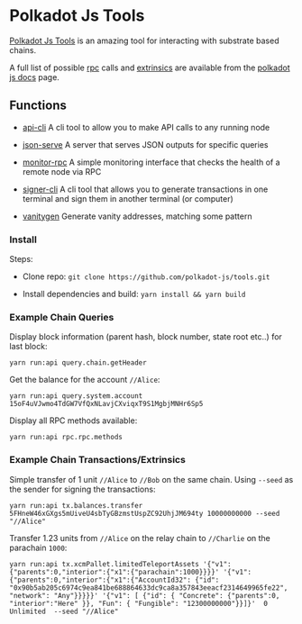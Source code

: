 # Polkadot Js Tools

[Polkadot Js Tools](https://github.com/polkadot-js/tools) is an amazing tool for interacting with substrate based chains.

A full list of possible [rpc](https://polkadot.js.org/docs/substrate/rpc/) calls and [extrinsics](https://polkadot.js.org/docs/substrate/extrinsics) are available from the [polkadot js docs](https://polkadot.js.org/docs/substrate/) page.

## Functions

- [api-cli](https://github.com/polkadot-js/tools/tree/master/packages/api-cli) A cli tool to allow you to make API calls to any running node

- [json-serve](https://github.com/polkadot-js/tools/blob/master/packages/json-serve) A server that serves JSON outputs for specific queries

- [monitor-rpc](https://github.com/polkadot-js/tools/blob/master/packages/monitor-rpc) A simple monitoring interface that checks the health of a remote node via RPC

- [signer-cli](https://github.com/polkadot-js/tools/blob/master/packages/signer-cli) A cli tool that allows you to generate transactions in one terminal and sign them in another terminal (or computer)

- [vanitygen](https://github.com/polkadot-js/tools/blob/master/packages/vanitygen) Generate vanity addresses, matching some pattern

### Install

Steps:

- Clone repo: `git clone https://github.com/polkadot-js/tools.git`

- Install dependencies and build: `yarn install && yarn build`

### Example Chain Queries

Display block information (parent hash, block number, state root etc..) for last block:

```
yarn run:api query.chain.getHeader
```

Get the balance for the account `//Alice`:

```
yarn run:api query.system.account 15oF4uVJwmo4TdGW7VfQxNLavjCXviqxT9S1MgbjMNHr6Sp5
```

Display all RPC methods available:

```
yarn run:api rpc.rpc.methods
```

### Example Chain Transactions/Extrinsics

Simple transfer of 1 unit `//Alice` to `//Bob` on the same chain. Using `--seed` as the sender for signing the transactions:

```
yarn run:api tx.balances.transfer 5FHneW46xGXgs5mUiveU4sbTyGBzmstUspZC92UhjJM694ty 10000000000 --seed "//Alice"
```

Transfer 1.23 units from `//Alice` on the relay chain to `//Charlie` on the parachain `1000`:

```
yarn run:api tx.xcmPallet.limitedTeleportAssets '{"v1":{"parents":0,"interior":{"x1":{"parachain":1000}}}}' '{"v1":{"parents":0,"interior":{"x1":{"AccountId32": {"id": "0x90b5ab205c6974c9ea841be688864633dc9ca8a357843eeacf2314649965fe22", "network": "Any"}}}}}' '{"v1": [ {"id": { "Concrete": {"parents":0, "interior":"Here" }}, "Fun": { "Fungible": "12300000000"}}]}'  0 Unlimited  --seed "//Alice"
```
